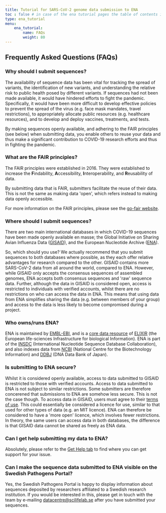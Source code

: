 ```yaml
---
title: Tutorial for SARS-CoV-2 genome data submission to ENA
toc : false # in case of the ena tutorial pages the table of contents is inserted inside the template, ena_tutorial
type: ena_tutorial
menu:
    ena_tutorial:
        name: FAQs
        weight: 80
---
```


## <b>Frequently Asked Questions (FAQs)</b>

### Why should I submit sequences?

The availability of sequence data has been vital for tracking the spread of variants, the identification of new variants, and understanding the relative risk to public health posed by different variants. If sequences had not been made available, it would have hindered efforts to fight the pandemic. Specifically, it would have been more difficult to develop effective policies to prevent the spread of the virus (e.g. face mask mandates, travel restrictions), to appropriately allocate public resources (e.g. healthcare resources), and to develop and deploy vaccines, treatments, and tests.

By making sequences openly available, and adhering to the FAIR principles (see below) when submitting data, you enable others to reuse your data and thus make a significant contribution to COVID-19 research efforts and thus in fighting the pandemic.

### What are the FAIR principles?

The FAIR principles were established in 2016. They were established to increase the **F**indability, **A**ccessibility, **I**nteroperability, and **R**eusability of data.

By submitting data that is FAIR, submitters facilitate the reuse of their data. This is not the same as making data 'open', which refers instead to making data openly accessible.

For more information on the FAIR principles, please see the [go-fair website](https://www.go-fair.org/fair-principles/).

### Where should I submit sequences?

There are two main international databases in which COVID-19 sequences have been made openly available en masse; the Global Initiative on Sharing Avian Influenza Data ([GISAID](https://www.gisaid.org)), and the European Nucleotide Archive ([ENA](https://www.ebi.ac.uk/ena/browser/home)).

So, which should you use? We actually recommend that you submit sequences to both databases where possible, as they each offer relative advantages for research compared to the other. GISAID contains more SARS-CoV-2 data from all around the world, compared to ENA. However, while GISAID only accepts the consensus sequences of assembled genomes, ENA accepts both consensus sequences and 'raw' sequence data. Further, although the data in GISAID is considered open, access is restricted to individuals with verified accounts, whilst there are no restrictions on who can access the data in ENA. This means that using data from ENA simplifies sharing the data (e.g. between members of your group) and access to the data is less likely to become compromised during a project.

### Who owns/runs ENA?

ENA is maintained by [EMBL-EBI](https://www.ebi.ac.uk/about), and is a [core data resource](https://elixir-europe.org/platforms/data/core-data-resources) of [ELIXIR](https://elixir-europe.org/) (the European life-sciences Infrastructure for biological Information). ENA is part of the [INSDC](https://www.insdc.org/) (International Nucleotide Sequence Database Collaboration), and also indexes data from [NCBI](https://www.ncbi.nlm.nih.gov/) (National Centre for the Biotechnology Information) and [DDBJ](https://www.ddbj.nig.ac.jp/) (DNA Data Bank of Japan).

### Is submitting to ENA secure?

Whilst it is considered openly available, access to data submitted to GISAID is restricted to those with verified accounts. Access to data submitted to ENA is not subject to similar restrictions. Some submitters are therefore concerened that submissions to ENA are somehow less secure. This is not the case though. To access data in GISAID, users must agree to their [terms of use](https://www.gisaid.org/registration/terms-of-use/). This could essentially be considered a licence for use, similar to that used for other types of data (e.g. an MIT licence). ENA can therefore be considered to have a 'more open' licence, which involves fewer restrictions. In theory, the same users can access data in both databases, the difference is that GISAID data cannot be shared as freely as ENA data.

### Can I get help submitting my data to ENA?

Absolutely, please refer to the [Get Help tab](/support_services/tutorial_ena/tutorial_ena_contact) to find where you can get support for your issue.

### Can I make the sequence data submitted to ENA visible on the Swedish Pathogens Portal?

Yes, the Swedish Pathogens Portal is happy to display information about sequences deposited by researchers affiliated to a Swedish research institution. If you would be interested in this, please get in touch with the team by e-mailing [datacentre@scilifelab.se](mailto:datacentre@scilifelab.se) after you have submitted your sequences.
